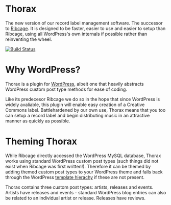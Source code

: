 Thorax
======

The new version of our record label management software. The successor to [Ribcage](http://github.com/recordsonribs/ribcage). It is designed to be faster, easier to use and easier to setup than Ribcage, using all WordPress's own internals if possible rather than reinventing the wheel.

[![Build Status](https://travis-ci.org/recordsonribs/thorax.svg)](https://travis-ci.org/recordsonribs/thorax)

# Why WordPress?

Thorax is a plugin for [WordPress](http://wordpress.org), albeit one that heavily abstracts WordPress custom post type methods for ease of coding. 

Like its predecesor Ribcage we do so in the hope that since WordPress is widely avaliable, this plugin will enable easy creation of a Creative Commons label. Battlehardened by our own use, Thorax means that you too can setup a record label and begin distributing music in an attractive manner as quickly as possible.

# Theming Thorax

While Ribcage directly accessed the WordPress MySQL database, Thorax works using standard WordPress custom post types (such things did not exist when Ribcage was first written!). Therefore it can be themed by adding themed custom post types to your WordPress theme and falls back through the WordPress [template hierachy](http://codex.wordpress.org/Template_Hierarchy) if these are not present.

Thorax contains three custom post types: artists, releases and events. Artists have releases and events - standard WordPress blog entries can also be related to an individual artist or release. Releases have reviews.